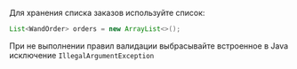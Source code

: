 Для хранения списка заказов используйте список:
```java
List<WandOrder> orders = new ArrayList<>();
```

При не выполнении правил валидации выбрасывайте 
встроенное в Java исключение `IllegalArgumentException`
